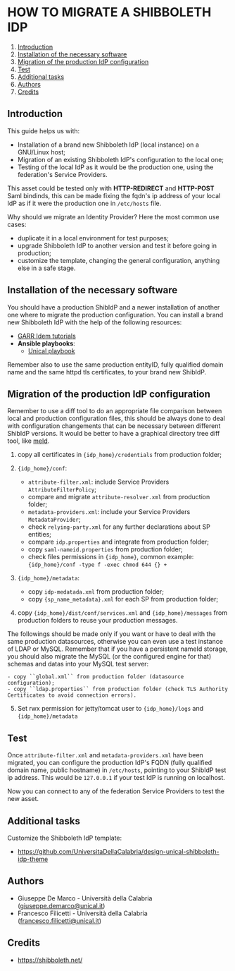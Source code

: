 # HOW TO MIGRATE A SHIBBOLETH IDP

1. [Introduction](#introduction)
2. [Installation of the necessary software](#installation-of-the-necessary-software)
3. [Migration of the production IdP configuration](#migration-of-the-production-idp-configuration)
4. [Test](#test)
5. [Additional tasks](#additional-tasks)
6. [Authors](#authors)
7. [Credits](#credits)

## Introduction

This guide helps us with:

- Installation of a brand new Shibboleth IdP (local instance) on a GNU/Linux host;
- Migration of an existing Shibboleth IdP's configuration to the local one;
- Testing of the local IdP as it would be the production one, using the federation's Service Providers. 

This asset could be tested only with **HTTP-REDIRECT** and **HTTP-POST** Saml bindinds, this can be made fixing the fqdn's ip address of your local IdP as if it were the production one in ``/etc/hosts`` file.

Why should we migrate an Identity Provider? Here the most common use cases:

- duplicate it in a local environment for test purposes;
- upgrade Shibboleth IdP to another version and test it before going in production;
- customize the template, changing the general configuration, anything else in a safe stage.

## Installation of the necessary software

You should have a production ShibIdP and a newer installation of another one where to migrate the production configuration.
You can install a brand new Shibboleth IdP with the help of the following resources:
- [GARR Idem tutorials](https://github.com/ConsortiumGARR/idem-tutorials)
- **Ansible playbooks**:
    - [Unical playbook](https://github.com/peppelinux/Ansible-Shibboleth-IDP-SP-Debian)

Remember also to use the same production entityID, fully qualified domain name and the same httpd tls certificates, to your brand new ShibIdP. 

## Migration of the production IdP configuration

Remember to use a diff tool to do an appropriate file comparison between local and production configuration files, this should be always done to deal with configuration changements that can be necessary between different ShibIdP versions. It would be better to have a graphical directory tree diff tool, like [meld](http://meldmerge.org/).

1. copy all certificates in ``{idp_home}/credentials`` from production folder;

2. ``{idp_home}/conf``:
    - ``attribute-filter.xml``: include Service Providers ``AttributeFilterPolicy``;
    - compare and migrate ``attribute-resolver.xml`` from production folder;
    - ``metadata-providers.xml``: include your Service Providers ``MetadataProvider``;
    - check ``relying-party.xml`` for any further declarations about SP entities;
    - compare ``idp.properties`` and integrate from production folder;
    - copy ``saml-nameid.properties`` from production folder;
    - check files permissions in ``{idp_home}``, common example: ``{idp_home}/conf -type f -exec chmod 644 {} +``

3. ``{idp_home}/metadata``:
    - copy ``idp-medatada.xml`` from production folder;
    - copy ``{sp_name_metadata}.xml`` for each SP from production folder;
    
4. copy ``{idp_home}/dist/conf/services.xml`` and ``{idp_home}/messages`` from production folders to reuse your production messages.

The followings should be made only if you want or have to deal with the same production datasources, otherwise you can even use a test instance of LDAP or MySQL. Remember that if you have a persistent nameId storage, you should also migrate the MySQL (or the configured engine for that) schemas and datas into your MySQL test server:

    - copy ``global.xml`` from production folder (datasource configuration);
    - copy ``ldap.properties`` from production folder (check TLS Authority Certificates to avoid connection errors).

5. Set rwx permission for jetty/tomcat user to `{idp_home}/logs` and `{idp_home}/metadata`

## Test

Once ``attribute-filter.xml`` and ``metadata-providers.xml`` have been migrated, you can configure the production IdP's FQDN (fully qualified domain name, public hostname) in `/etc/hosts`, pointing to your ShibIdP test ip address. This would be `127.0.0.1` if your test IdP is running on localhost.

Now you can connect to any of the federation Service Providers to test the new asset.

## Additional tasks

Customize the Shibboleth IdP template:
- https://github.com/UniversitaDellaCalabria/design-unical-shibboleth-idp-theme

## Authors

 * Giuseppe De Marco - Università della Calabria (giuseppe.demarco@unical.it)
 * Francesco Filicetti - Università della Calabria (francesco.filicetti@unical.it)

## Credits

* https://shibboleth.net/
